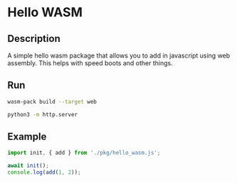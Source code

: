 # Hello WASM

## Description
A simple hello wasm package that allows you to add in javascript
using web assembly. This helps with speed boots and other things.

## Run
```bash
wasm-pack build --target web
```
```bash
python3 -m http.server
```

## Example
```js
import init, { add } from './pkg/hello_wasm.js';

await init();
console.log(add(1, 2));
```
